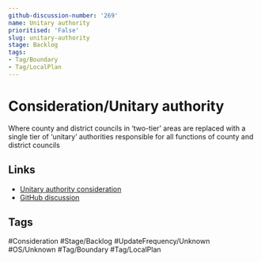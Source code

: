 ```yaml
---
github-discussion-number: '269'
name: Unitary authority
prioritised: 'False'
slug: unitary-authority
stage: Backlog
tags:
- Tag/Boundary
- Tag/LocalPlan
---
```


# Consideration/Unitary authority

Where county and district councils in ‘two-tier’ areas are replaced with a single tier of ‘unitary’ authorities responsible for all functions of county and district councils

## Links

* [Unitary authority consideration](https://design.planning.data.gov.uk/planning-consideration/unitary-authority)
* [GitHub discussion](https://github.com/digital-land/data-standards-backlog/discussions/269)

## Tags

#Consideration #Stage/Backlog #UpdateFrequency/Unknown #OS/Unknown #Tag/Boundary #Tag/LocalPlan
